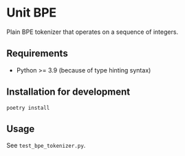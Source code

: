 # Unit BPE

Plain BPE tokenizer that operates on a sequence of integers.

## Requirements

- Python >= 3.9 (because of type hinting syntax)

## Installation for development

```
poetry install
```

## Usage

See `test_bpe_tokenizer.py`.
